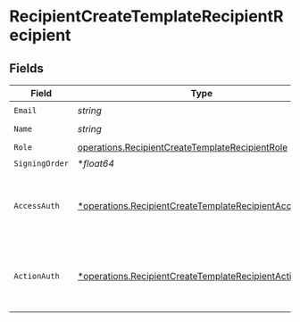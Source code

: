# RecipientCreateTemplateRecipientRecipient


## Fields

| Field                                                                                                                           | Type                                                                                                                            | Required                                                                                                                        | Description                                                                                                                     |
| ------------------------------------------------------------------------------------------------------------------------------- | ------------------------------------------------------------------------------------------------------------------------------- | ------------------------------------------------------------------------------------------------------------------------------- | ------------------------------------------------------------------------------------------------------------------------------- |
| `Email`                                                                                                                         | *string*                                                                                                                        | :heavy_check_mark:                                                                                                              | N/A                                                                                                                             |
| `Name`                                                                                                                          | *string*                                                                                                                        | :heavy_check_mark:                                                                                                              | N/A                                                                                                                             |
| `Role`                                                                                                                          | [operations.RecipientCreateTemplateRecipientRole](../../models/operations/recipientcreatetemplaterecipientrole.md)              | :heavy_check_mark:                                                                                                              | N/A                                                                                                                             |
| `SigningOrder`                                                                                                                  | **float64*                                                                                                                      | :heavy_minus_sign:                                                                                                              | N/A                                                                                                                             |
| `AccessAuth`                                                                                                                    | [*operations.RecipientCreateTemplateRecipientAccessAuth](../../models/operations/recipientcreatetemplaterecipientaccessauth.md) | :heavy_minus_sign:                                                                                                              | The type of authentication required for the recipient to access the document.                                                   |
| `ActionAuth`                                                                                                                    | [*operations.RecipientCreateTemplateRecipientActionAuth](../../models/operations/recipientcreatetemplaterecipientactionauth.md) | :heavy_minus_sign:                                                                                                              | The type of authentication required for the recipient to sign the document.                                                     |